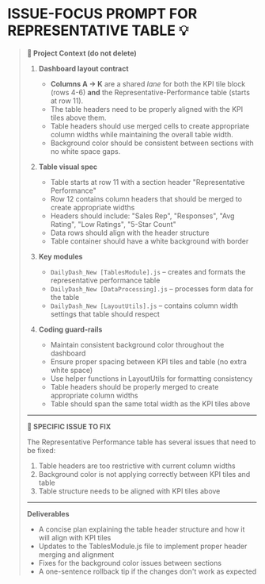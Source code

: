 # ISSUE-FOCUS PROMPT FOR REPRESENTATIVE TABLE 💡

> **🚀 Project Context (do not delete)**
>
> 1. **Dashboard layout contract**
>
>    * **Columns A → K** are a shared *lane* for both the KPI tile block (rows 4-6) **and** the Representative-Performance table (starts at row 11).
>    * The table headers need to be properly aligned with the KPI tiles above them.
>    * Table headers should use merged cells to create appropriate column widths while maintaining the overall table width.
>    * Background color should be consistent between sections with no white space gaps.
>
> 2. **Table visual spec**
>
>    * Table starts at row 11 with a section header "Representative Performance"
>    * Row 12 contains column headers that should be merged to create appropriate widths
>    * Headers should include: "Sales Rep", "Responses", "Avg Rating", "Low Ratings", "5-Star Count"
>    * Data rows should align with the header structure
>    * Table container should have a white background with border
>
> 3. **Key modules**
>
>    * `DailyDash_New [TablesModule].js` – creates and formats the representative performance table
>    * `DailyDash_New [DataProcessing].js` – processes form data for the table
>    * `DailyDash_New [LayoutUtils].js` – contains column width settings that table should respect
>
> 4. **Coding guard-rails**
>
>    * Maintain consistent background color throughout the dashboard
>    * Ensure proper spacing between KPI tiles and table (no extra white space)
>    * Use helper functions in LayoutUtils for formatting consistency
>    * Table headers should be properly merged to create appropriate column widths
>    * Table should span the same total width as the KPI tiles above
>
> ---
>
> **🔶 SPECIFIC ISSUE TO FIX**
>
> The Representative Performance table has several issues that need to be fixed:
>
> 1. Table headers are too restrictive with current column widths
> 2. Background color is not applying correctly between KPI tiles and table
> 3. Table structure needs to be aligned with KPI tiles above
>
> ---
>
> **Deliverables**
>
> * A concise plan explaining the table header structure and how it will align with KPI tiles
> * Updates to the TablesModule.js file to implement proper header merging and alignment
> * Fixes for the background color issues between sections
> * A one-sentence rollback tip if the changes don't work as expected
